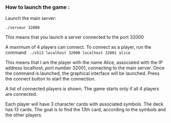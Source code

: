 ### How to launch the game :

Launch the main server:

`./serveur 32000`

This means that you launch a server connected to the port 32000

A maximum of 4 players can connect.
To connect as a player, run the command
` ./sh13 localhost 32000 localhost 32001 alice`

This means that I am the player with the name Alice, associated with the IP address localhost, port number 32001, connecting to the main server.
Once the command is launched, the graphical interface will be launched. Press the connect button to start the connection.

A list of connected players is shown.
The game starts only if all 4 players are connected.

Each player will have 3 character cards with associated symbols. The deck has 13 cards. The goal is to find the 13th card, according to the symbols and the other players.




